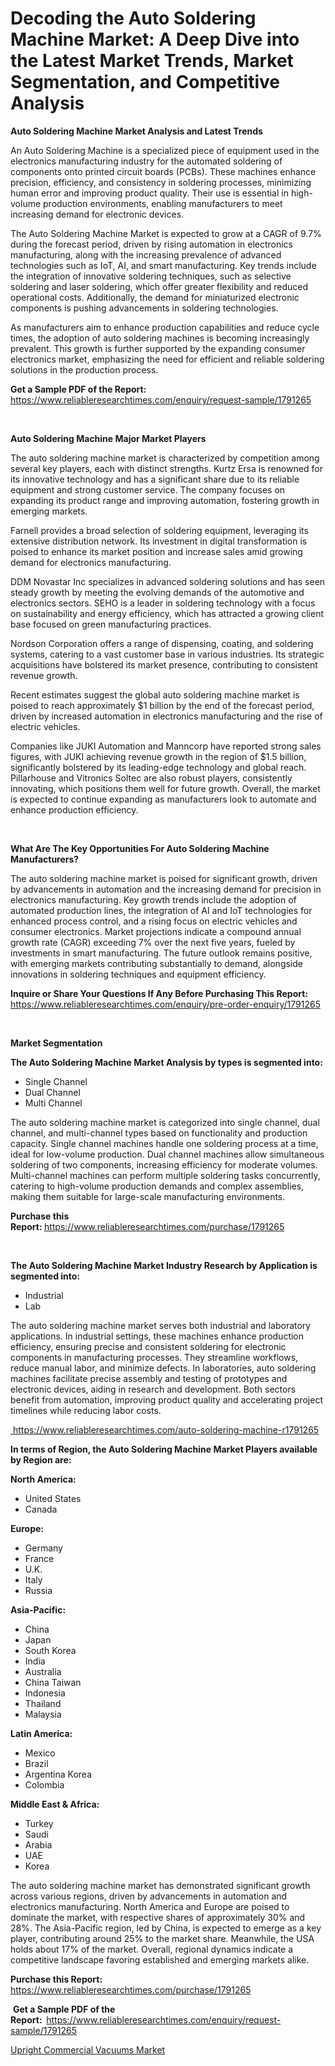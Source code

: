 <p><h1>Decoding the Auto Soldering Machine Market: A Deep Dive into the Latest Market Trends, Market Segmentation, and Competitive Analysis</h1></p><p><strong>Auto Soldering Machine Market Analysis and Latest Trends</strong></p>
<p><p>An Auto Soldering Machine is a specialized piece of equipment used in the electronics manufacturing industry for the automated soldering of components onto printed circuit boards (PCBs). These machines enhance precision, efficiency, and consistency in soldering processes, minimizing human error and improving product quality. Their use is essential in high-volume production environments, enabling manufacturers to meet increasing demand for electronic devices.</p><p>The Auto Soldering Machine Market is expected to grow at a CAGR of 9.7% during the forecast period, driven by rising automation in electronics manufacturing, along with the increasing prevalence of advanced technologies such as IoT, AI, and smart manufacturing. Key trends include the integration of innovative soldering techniques, such as selective soldering and laser soldering, which offer greater flexibility and reduced operational costs. Additionally, the demand for miniaturized electronic components is pushing advancements in soldering technologies. </p><p>As manufacturers aim to enhance production capabilities and reduce cycle times, the adoption of auto soldering machines is becoming increasingly prevalent. This growth is further supported by the expanding consumer electronics market, emphasizing the need for efficient and reliable soldering solutions in the production process.</p></p>
<p><strong>Get a Sample PDF of the Report:&nbsp;</strong> <a href="https://www.reliableresearchtimes.com/enquiry/request-sample/1791265?utm_campaign=2141&utm_medium=2&utm_source=Github&utm_content=ia&utm_term=18022025&utm_id=auto-soldering-machine">https://www.reliableresearchtimes.com/enquiry/request-sample/1791265</a></p>
<p>&nbsp;</p>
<p><strong>Auto Soldering Machine Major Market Players</strong></p>
<p><p>The auto soldering machine market is characterized by competition among several key players, each with distinct strengths. Kurtz Ersa is renowned for its innovative technology and has a significant share due to its reliable equipment and strong customer service. The company focuses on expanding its product range and improving automation, fostering growth in emerging markets.</p><p>Farnell provides a broad selection of soldering equipment, leveraging its extensive distribution network. Its investment in digital transformation is poised to enhance its market position and increase sales amid growing demand for electronics manufacturing.</p><p>DDM Novastar Inc specializes in advanced soldering solutions and has seen steady growth by meeting the evolving demands of the automotive and electronics sectors. SEHO is a leader in soldering technology with a focus on sustainability and energy efficiency, which has attracted a growing client base focused on green manufacturing practices.</p><p>Nordson Corporation offers a range of dispensing, coating, and soldering systems, catering to a vast customer base in various industries. Its strategic acquisitions have bolstered its market presence, contributing to consistent revenue growth.</p><p>Recent estimates suggest the global auto soldering machine market is poised to reach approximately $1 billion by the end of the forecast period, driven by increased automation in electronics manufacturing and the rise of electric vehicles.</p><p>Companies like JUKI Automation and Manncorp have reported strong sales figures, with JUKI achieving revenue growth in the region of $1.5 billion, significantly bolstered by its leading-edge technology and global reach. Pillarhouse and Vitronics Soltec are also robust players, consistently innovating, which positions them well for future growth. Overall, the market is expected to continue expanding as manufacturers look to automate and enhance production efficiency.</p></p>
<p>&nbsp;</p>
<p><strong>What Are The Key Opportunities For Auto Soldering Machine Manufacturers?</strong></p>
<p><p>The auto soldering machine market is poised for significant growth, driven by advancements in automation and the increasing demand for precision in electronics manufacturing. Key growth trends include the adoption of automated production lines, the integration of AI and IoT technologies for enhanced process control, and a rising focus on electric vehicles and consumer electronics. Market projections indicate a compound annual growth rate (CAGR) exceeding 7% over the next five years, fueled by investments in smart manufacturing. The future outlook remains positive, with emerging markets contributing substantially to demand, alongside innovations in soldering techniques and equipment efficiency.</p></p>
<p><strong>Inquire or Share Your Questions If Any Before Purchasing This Report:</strong> <a href="https://www.reliableresearchtimes.com/enquiry/pre-order-enquiry/1791265?utm_campaign=2141&utm_medium=2&utm_source=Github&utm_content=ia&utm_term=18022025&utm_id=auto-soldering-machine">https://www.reliableresearchtimes.com/enquiry/pre-order-enquiry/1791265</a></p>
<p>&nbsp;</p>
<p><strong>Market Segmentation</strong></p>
<p><strong>The Auto Soldering Machine Market Analysis by types is segmented into:</strong></p>
<p><ul><li>Single Channel</li><li>Dual Channel</li><li>Multi Channel</li></ul></p>
<p><p>The auto soldering machine market is categorized into single channel, dual channel, and multi-channel types based on functionality and production capacity. Single channel machines handle one soldering process at a time, ideal for low-volume production. Dual channel machines allow simultaneous soldering of two components, increasing efficiency for moderate volumes. Multi-channel machines can perform multiple soldering tasks concurrently, catering to high-volume production demands and complex assemblies, making them suitable for large-scale manufacturing environments.</p></p>
<p><strong>Purchase this Report:&nbsp;</strong><a href="https://www.reliableresearchtimes.com/purchase/1791265?utm_campaign=2141&utm_medium=2&utm_source=Github&utm_content=ia&utm_term=18022025&utm_id=auto-soldering-machine">https://www.reliableresearchtimes.com/purchase/1791265</a></p>
<p>&nbsp;</p>
<p><strong>The Auto Soldering Machine Market Industry Research by Application is segmented into:</strong></p>
<p><ul><li>Industrial</li><li>Lab</li></ul></p>
<p><p>The auto soldering machine market serves both industrial and laboratory applications. In industrial settings, these machines enhance production efficiency, ensuring precise and consistent soldering for electronic components in manufacturing processes. They streamline workflows, reduce manual labor, and minimize defects. In laboratories, auto soldering machines facilitate precise assembly and testing of prototypes and electronic devices, aiding in research and development. Both sectors benefit from automation, improving product quality and accelerating project timelines while reducing labor costs.</p></p>
<p><a href="https://www.reliableresearchtimes.com/auto-soldering-machine-r1791265?utm_campaign=2141&utm_medium=2&utm_source=Github&utm_content=ia&utm_term=18022025&utm_id=auto-soldering-machine">&nbsp;https://www.reliableresearchtimes.com/auto-soldering-machine-r1791265</a></p>
<p><strong>In terms of Region, the Auto Soldering Machine Market Players available by Region are:</strong></p>
<p>
    <p> <strong> North America: </strong>
        <ul>
            <li>United States</li>
            <li>Canada</li>
        </ul>
        </p> 
    <p> <strong> Europe: </strong>
        <ul>
            <li>Germany</li>
            <li>France</li>
            <li>U.K.</li>
            <li>Italy</li>
            <li>Russia</li>
        </ul>
        </p> 
    <p> <strong> Asia-Pacific: </strong>
        <ul>
            <li>China</li>
            <li>Japan</li>
            <li>South Korea</li>
            <li>India</li>
            <li>Australia</li>
            <li>China Taiwan</li>
            <li>Indonesia</li>
            <li>Thailand</li>
            <li>Malaysia</li>
        </ul>
        </p> 
    <p> <strong> Latin America: </strong>
        <ul>
            <li>Mexico</li>
            <li>Brazil</li>
            <li>Argentina Korea</li>
            <li>Colombia</li>
        </ul>
        </p> 
    <p> <strong> Middle East & Africa: </strong>
        <ul>
            <li>Turkey</li>
            <li>Saudi</li>
            <li>Arabia</li>
            <li>UAE</li>
            <li>Korea</li>
        </ul>
    </p>
    </p>
<p><p>The auto soldering machine market has demonstrated significant growth across various regions, driven by advancements in automation and electronics manufacturing. North America and Europe are poised to dominate the market, with respective shares of approximately 30% and 28%. The Asia-Pacific region, led by China, is expected to emerge as a key player, contributing around 25% to the market share. Meanwhile, the USA holds about 17% of the market. Overall, regional dynamics indicate a competitive landscape favoring established and emerging markets alike.</p></p>
<p><strong>Purchase this Report: </strong><a href="https://www.reliableresearchtimes.com/purchase/1791265?utm_campaign=2141&utm_medium=2&utm_source=Github&utm_content=ia&utm_term=18022025&utm_id=auto-soldering-machine">https://www.reliableresearchtimes.com/purchase/1791265</a></p>
<p>&nbsp;<strong>Get a Sample PDF of the Report:&nbsp;&nbsp;</strong><a href="https://www.reliableresearchtimes.com/enquiry/request-sample/1791265?utm_campaign=2141&utm_medium=2&utm_source=Github&utm_content=ia&utm_term=18022025&utm_id=auto-soldering-machine">https://www.reliableresearchtimes.com/enquiry/request-sample/1791265</a></p>
<p><strong></strong></p>
<p><p><a href="https://github.com/sca704osol/Market-Research-Report-List-1/blob/main/upright-commercial-vacuums-market.md?utm_campaign=2141&utm_medium=2&utm_source=Github&utm_content=ia&utm_term=18022025&utm_id=auto-soldering-machine">Upright Commercial Vacuums Market</a></p></p>